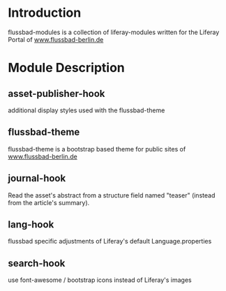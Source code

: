 # Introduction
flussbad-modules is a collection of liferay-modules written for the Liferay Portal of <a href="http://www.flussbad-berlin.de" target="_blank">www.flussbad-berlin.de</a>
# Module Description
## asset-publisher-hook
additional display styles used with the flussbad-theme
## flussbad-theme
flussbad-theme is a bootstrap based theme for public sites of <a href="http://www.flussbad-berlin.de" target="_blank">www.flussbad-berlin.de</a>
## journal-hook
Read the asset's abstract from a structure field named "teaser" (instead from the article's summary).
## lang-hook
flussbad specific adjustments of Liferay's default Language.properties
## search-hook
use font-awesome / bootstrap icons instead of Liferay's images 
